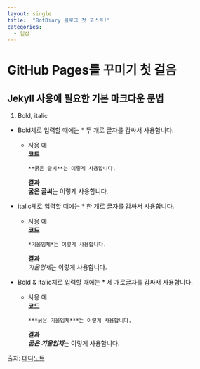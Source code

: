 ```yaml
---
layout: single
title:  "BotDiary 블로그 첫 포스트!"
categories:
  - 일상
---
```


# GitHub Pages를 꾸미기 첫 걸음

## Jekyll 사용에 필요한 기본 마크다운 문법

1. Bold, italic  
  * Bold체로 입력할 때에는 * 두 개로 글자를 감싸서 사용합니다.  
    - 사용 예  
        **코드**
        ```
        **굵은 글씨**는 이렇게 사용합니다.
        ```  
        **결과**  
          **굵은 글씨**는 이렇게 사용합니다.  

  * italic체로 입력할 때에는 * 한 개로 글자를 감싸서 사용합니다.  
    - 사용 예  
        **코드**
        ```
        *기울임체*는 이렇게 사용합니다.
        ```  
        **결과**  
          *기울임체*는 이렇게 사용합니다.  

  * Bold & italic체로 입력할 때에는 * 세 개로글자를 감싸서 사용합니다.  
    - 사용 예  
        **코드**  
        ```
        ***굵은 기울임체***는 이렇게 사용합니다.
        ```  
        **결과**  
          ***굵은 기울임체***는 이렇게 사용합니다.  


출처: [테디노트](https://teddylee777.github.io/jekyll/Jekyll-%EC%82%AC%EC%9A%A9%EC%9D%84-%EC%9C%84%ED%95%9C-markdown-%EB%AC%B8%EB%B2%95)
